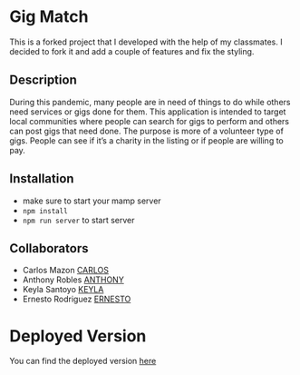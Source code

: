 # Gig Match

This is a forked project that I developed with the help of my classmates. I decided to fork it and add a couple of features and fix the styling.

## Description

During this pandemic, many people are in need of things to do while others need services or gigs done for them.
This application is intended to target local communities where people can search for gigs to perform and others can post gigs that need done.
The purpose is more of a volunteer type of gigs. People can see if it’s a charity in the listing or if people are willing to pay.

## Installation

- make sure to start your mamp server
- `npm install`
- `npm run server` to start server

## Collaborators

- Carlos Mazon [CARLOS](https://github.com/reithal/)
- Anthony Robles [ANTHONY](https://github.com/Arobl034)
- Keyla Santoyo [KEYLA](https://github.com/Keylasan)
- Ernesto Rodriguez [ERNESTO](https://github.com/erodrigueztoimil)

# Deployed Version
You can find the deployed version [here](https://gig-match.herokuapp.com/)
